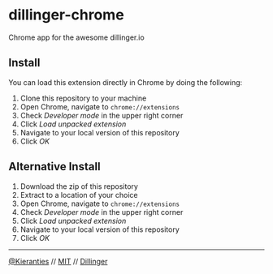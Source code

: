 dillinger-chrome
================

Chrome app for the awesome dillinger.io

Install
-------
You can load this extension directly in Chrome by doing the following:

1. Clone this repository to your machine
2. Open Chrome, navigate to `chrome://extensions`
3. Check _Developer mode_ in the upper right corner
4. Click _Load unpacked extension_
5. Navigate to your local version of this repository
6. Click _OK_

Alternative Install
-------------------

1. Download the zip of this repository
2. Extract to a location of your choice
3. Open Chrome, navigate to `chrome://extensions`
4. Check _Developer mode_ in the upper right corner
5. Click _Load unpacked extension_
6. Navigate to your local version of this repository
7. Click _OK_

-----
[@Kieranties] // [MIT][License] // [Dillinger]

[@Kieranties]: http://twitter.com/kieranties
[License]: http://kieranties.mit-license.org/
[Dillinger]: https://github.com/joemccann/dillinger
